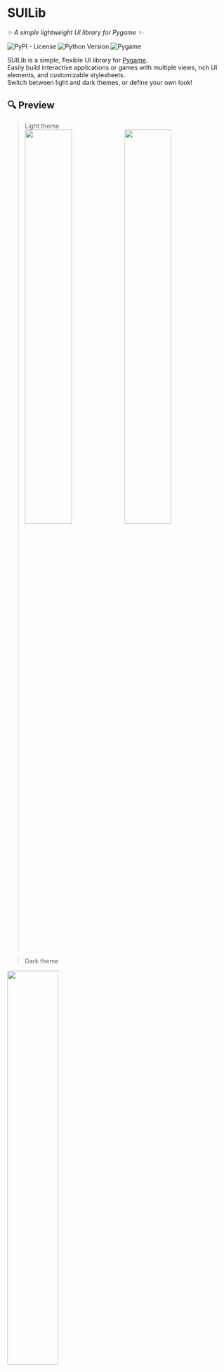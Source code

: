 # SUILib
_✨ A simple lightweight UI library for Pygame ✨_

![PyPI - License](https://img.shields.io/pypi/l/suilib?style=flat-square)
![Python Version](https://img.shields.io/pypi/pyversions/suilib?style=flat-square)
![Pygame](https://img.shields.io/badge/Pygame-Compatible-brightgreen?logo=pygame&logoColor=white&style=flat-square)

SUILib is a simple, flexible UI library for [Pygame](https://www.pygame.org/).  
Easily build interactive applications or games with multiple views, rich UI elements, and customizable stylesheets.  
Switch between light and dark themes, or define your own look!

## 🔍 Preview

> Light theme  
<img src="./preview/img1.png" width="48%"> <img src="./preview/img2.png" width="48%">

> Dark theme  
<img src="./preview/img3.png" width="48%">

## ✨ Features & Elements

**Main Components**
- ` Application `  ` View `  ` StyleManager `

**Layouts**
- ` RelativeLayout `  ` AbsoluteLayout `

**UI Elements**
- ` Label `  ` Panel `  ` Button `  ` ToggleButton `  ` TextInput `  ` CheckBox `  
- ` RadioButton `  ` RadioButtonGroup `  ` ComboBox `  ` TabPanel `  ` Tab `  
- ` ListPanel `  ` Table `  ` Canvas `  ` Image `  ` Graph `  
- ` HorizontalScrollbar `  ` VerticalScrollbar `  ` Slider `  

**Graphics**
- ` Vertex `  ` Edge `  ` Wireframe `

**Utils**
- ` colorChange `  ` colorAdd `  ` colorInvert `  ` createColor `  
- ` overrides `  ` inRect `  ` generateSignal `  ` loadImage `  ` drawGraph `  
- ` loadConfig `  ` getDisplayWidth `  ` getDisplayHeight `  ` runTaskAsync `

## 📚 Documentation

Documentation is available in the docs folder or here on GitHub.  
[SUILib Documentation](https://0xmartin.github.io/SUILib/)

## 🚀 Installation

**Install from PyPI (recommended):**
```sh
pip install suilib
```

**_Optional: Prepare a virtual environment first (recommended):_**
```sh
python -m venv venv
source venv/bin/activate  # On Windows: venv\Scripts\activate
```

**Install locally from source (development mode):**

1. Clone this repository:
    ```sh
    git clone https://github.com/0xMartin/SUILib.git
    cd SUILib
    ```

2. Install dependencies:
    ```sh
    pip install -r requirements.txt
    ```

3. Install SUILib in development mode:
    ```sh
    pip install -e .
    ```

## License

Released under the [MIT License](https://opensource.org/licenses/MIT).  
© Martin Krcma